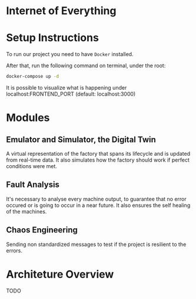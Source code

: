 # Internet of Everything

# Setup Instructions
To run our project you need to have `Docker` installed.

After that, run the following command on terminal, under the root:
```bash
docker-compose up -d
```
It is possible to visualize what is happening under localhost:FRONTEND_PORT (default: localhost:3000)

# Modules
## Emulator and Simulator, the Digital Twin
A virtual representation of the factory that spans its lifecycle and is updated from real-time data. It also simulates how the factory should work if perfect conditions were met.

## Fault Analysis
It's necessary to analyse every machine output, to guarantee that no error occured or is going to occur in a near future. It also ensures the self healing of the machines.

## Chaos Engineering
Sending non standardized messages to test if the project is resilient to the errors.

# Architeture Overview
TODO

